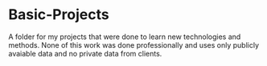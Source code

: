 # Basic-Projects
A folder for my projects that were done to learn new technologies and methods. None of this work was done professionally and uses only publicly avaiable data and no private data from clients. 
